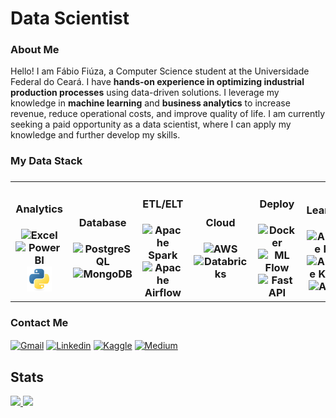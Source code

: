 
<h1>Data Scientist</h1>

<h3>About Me</h3>

<p>
  Hello! I am Fábio Fiúza, a Computer Science student at the Universidade Federal do Ceará. I have <strong>hands-on experience in optimizing industrial production processes</strong> using data-driven solutions. I leverage my knowledge in <strong>machine learning</strong> and <strong>business analytics</strong> to increase revenue, reduce operational costs, and improve quality of life. I am currently seeking a paid opportunity as a data scientist, where I can apply my knowledge and further develop my skills.
</p>

<h3>My Data Stack<h3>
  
<table>
  <tr>
    <td align="center">
      <h4>Analytics</h4>
      <img src="https://img.icons8.com/color/48/microsoft-excel-2019--v1.png" alt="Excel" width="40" height="40"/>
      <img src="https://img.icons8.com/color/480/power-bi-2021.png" alt="Power BI" width="40" height="40"/>
      <img src="https://raw.githubusercontent.com/devicons/devicon/master/icons/python/python-original.svg" alt="Python" width="40" height="40"/>
    </td>
    <td align="center">
      <h4>Database</h4>
      <img src="https://static-00.iconduck.com/assets.00/postgresql-icon-1987x2048-v2fkmdaw.png" alt="PostgreSQL" width="40" height="40"/>
      <img src="https://cdn.jsdelivr.net/gh/devicons/devicon@latest/icons/mongodb/mongodb-original.svg" alt="MongoDB" width="40" height="40"/>
    </td>
    <td align="center">
      <h4>ETL/ELT</h4>
      <img src="https://images.icon-icons.com/2699/PNG/512/apache_spark_logo_icon_170560.png" alt="Apache Spark" width="40" height="40"/>
      <img src="https://airflow.apache.org/docs/apache-airflow/2.2.2/_images/pin_large.png" alt="Apache Airflow" width="40" height="40"/>
    </td>
    <td align="center">
      <h4>Cloud</h4>
      <img src="https://cdn.jsdelivr.net/gh/devicons/devicon@latest/icons/amazonwebservices/amazonwebservices-plain-wordmark.svg" alt="AWS" width="40" height="40"/>
      <img src="https://asset.brandfetch.io/idSUrLOWbH/idQeSz8UHv.svg?updated=1668081624532" alt="Databricks" width="40" height="40"/>
    </td>
    <td align="center">
      <h4>Deploy</h4>
      <img src="https://img.icons8.com/?size=100&id=cdYUlRaag9G9&format=png&color=000000" alt="Docker" width="40" height="40"/>
      <img src="https://mlflow.org/img/mlflow-black.svg" alt="ML Flow" width="60" height="40"/>
      <img src="https://repository-images.githubusercontent.com/763672847/372af879-faec-44b6-bc50-6f6b770c12f5" alt="FastAPI" width="40" height="40"/>
    </td>
    <td align="center">
      <h4>Learning</h4>
        <img src="https://images.icon-icons.com/2699/PNG/512/apache_nifi_logo_icon_168614.png" alt="Apache NiFi" width="40" height="40"/>
        <img src="https://ashnik-images.s3.amazonaws.com/prod/wp-content/uploads/2021/02/20050854/confluent-blue.png" alt="Apache Kafka" width="40" height="40"/> 
       <img src="https://swimburger.net/media/ppnn3pcl/azure.png" alt="Azure" width="40" height="40"/> 
    </td>
  </tr>
</table>

<h3>Contact Me</h3>
<div>
  <a href="mailto:fabiio.fiuza@gmail.com"><img align="center" alt="Gmail" height="50" width="50" src="https://img.icons8.com/color/48/gmail-new.png" target="_blank"></a>
  <a href="https://www.linkedin.com/in/fábio-fiúza-7846b2275/"><img align="center" alt="Linkedin" height="50" width="50" src="https://img.icons8.com/color/48/linkedin.png" target="_blank"></a> 
  <a href="https://www.kaggle.com/fbiofiuza"><img align="center" alt="Kaggle" height="50" width="50" src="https://cdn.jsdelivr.net/gh/devicons/devicon@latest/icons/kaggle/kaggle-original-wordmark.svg" target="_blank"></a> 
  <a href="https://medium.com/@fabiio.fiuza"><img align="center" alt="Medium" height="50" width="50" src="https://cdn.iconscout.com/icon/free/png-256/free-medium-logo-icon-download-in-svg-png-gif-file-formats--social-media-communication-network-pack-logos-icons-3201557.png" target="_blank"></a> 
<div>


## **Stats**

<div>
<a href="https://github.com/fabio-fiuza">
<img height="180em" src="https://github-readme-stats.vercel.app/api/top-langs/?username=fabio-fiuza&layout=compact&langs_count=10&theme=blueberry&hide_progress=true"/>
<img height="180em" src="https://github-readme-stats.vercel.app/api?username=fabio-fiuza&show_icons=true&theme=blueberry&include_all_commits=true&hide=contribs"/>
</div>
